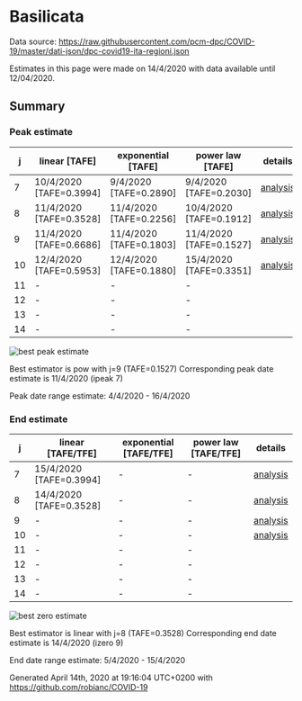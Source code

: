 # Basilicata


Data source: https://raw.githubusercontent.com/pcm-dpc/COVID-19/master/dati-json/dpc-covid19-ita-regioni.json

Estimates in this page were made on 14/4/2020 with data available until 12/04/2020.


## Summary 

### Peak estimate 
|j|linear [TAFE]|exponential [TAFE]|power law [TAFE]|details|
|---|----|-----------|---------|-------|
|7|10/4/2020 [TAFE=0.3994]|9/4/2020 [TAFE=0.2890]|9/4/2020 [TAFE=0.2030]|[analysis](COVID-19_basilicata_j7_2020-04-12.md)|
|8|11/4/2020 [TAFE=0.3528]|11/4/2020 [TAFE=0.2256]|10/4/2020 [TAFE=0.1912]|[analysis](COVID-19_basilicata_j8_2020-04-12.md)|
|9|11/4/2020 [TAFE=0.6686]|11/4/2020 [TAFE=0.1803]|11/4/2020 [TAFE=0.1527]|[analysis](COVID-19_basilicata_j9_2020-04-12.md)|
|10|12/4/2020 [TAFE=0.5953]|12/4/2020 [TAFE=0.1880]|15/4/2020 [TAFE=0.3351]|[analysis](COVID-19_basilicata_j10_2020-04-12.md)|
|11|-|-|-||
|12|-|-|-||
|13|-|-|-||
|14|-|-|-||

![best peak estimate](COVID-19_basilicata_j9_2020-04-12.png)

Best estimator is pow with j=9 (TAFE=0.1527)
Corresponding peak date estimate is 11/4/2020 (ipeak 7)


Peak date range estimate: 4/4/2020 - 16/4/2020

### End estimate 
|j|linear [TAFE/TFE]|exponential [TAFE/TFE]|power law [TAFE/TFE]|details|
|---|----|-----------|---------|-------|
|7|15/4/2020 [TAFE=0.3994]|-|-|[analysis](COVID-19_basilicata_j7_2020-04-12.md)|
|8|14/4/2020 [TAFE=0.3528]|-|-|[analysis](COVID-19_basilicata_j8_2020-04-12.md)|
|9|-|-|-|[analysis](COVID-19_basilicata_j9_2020-04-12.md)|
|10|-|-|-|[analysis](COVID-19_basilicata_j10_2020-04-12.md)|
|11|-|-|-||
|12|-|-|-||
|13|-|-|-||
|14|-|-|-||

![best zero estimate](COVID-19_basilicata_j8_2020-04-12.png)

Best estimator is linear with j=8 (TAFE=0.3528)
Corresponding end date estimate is 14/4/2020 (izero 9)


End date range estimate: 5/4/2020 - 15/4/2020

Generated April 14th, 2020 at 19:16:04 UTC+0200 with https://github.com/robianc/COVID-19
